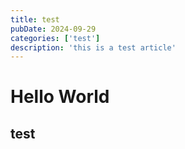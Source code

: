 ```yaml
---
title: test
pubDate: 2024-09-29
categories: ['test']
description: 'this is a test article'
---
```


# Hello World
## test
